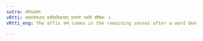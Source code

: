 ```yaml
---
sutra: कोपधादण्
vRtti: ककारोपधात् प्रातिपदिकादण् प्रत्ययो भवति शैषिकः ॥
vRtti_eng: The affix अण् comes in the remaining senses after a word denoting a place and having the letter क as its penultimate.

---
```

